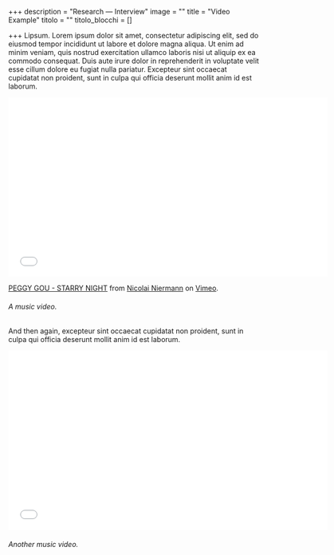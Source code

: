 +++
description = "Research — Interview"
image = ""
title = "Video Example"
titolo = ""
titolo_blocchi = []

+++
Lipsum. Lorem ipsum dolor sit amet, consectetur adipiscing elit, sed do eiusmod tempor incididunt ut labore et dolore magna aliqua. Ut enim ad minim veniam, quis nostrud exercitation ullamco laboris nisi ut aliquip ex ea commodo consequat. Duis aute irure dolor in reprehenderit in voluptate velit esse cillum dolore eu fugiat nulla pariatur. Excepteur sint occaecat cupidatat non proident, sunt in culpa qui officia deserunt mollit anim id est laborum.

<iframe src="[https://player.vimeo.com/video/367709381?color=ffffff&title=0&byline=0&portrait=0](https://player.vimeo.com/video/367709381?color=ffffff&title=0&byline=0&portrait=0 "https://player.vimeo.com/video/367709381?color=ffffff&title=0&byline=0&portrait=0")" width="640" height="360" frameborder="0" allow="autoplay; fullscreen; picture-in-picture" allowfullscreen></iframe>

<p><a href="[https://vimeo.com/367709381](https://vimeo.com/367709381 "https://vimeo.com/367709381")">PEGGY GOU - STARRY NIGHT</a> from <a href="[https://vimeo.com/user48791499](https://vimeo.com/user48791499 "https://vimeo.com/user48791499")">Nicolai Niermann</a> on <a href="[https://vimeo.com](https://vimeo.com "https://vimeo.com")">Vimeo</a>.</p>

###### A music video.

And then again, excepteur sint occaecat cupidatat non proident, sunt in culpa qui officia deserunt mollit anim id est laborum.

<div class="embed-responsive embed-responsive-16by9"> <iframe src="[https://player.vimeo.com/video/367709381?color=ffffff&title=0&byline=0&portrait=0](https://player.vimeo.com/video/367709381?color=ffffff&title=0&byline=0&portrait=0 "https://player.vimeo.com/video/367709381?color=ffffff&title=0&byline=0&portrait=0")" width="640" height="360" frameborder="0" allow="autoplay; fullscreen; picture-in-picture" allowfullscreen></iframe> </div>

###### Another music video.